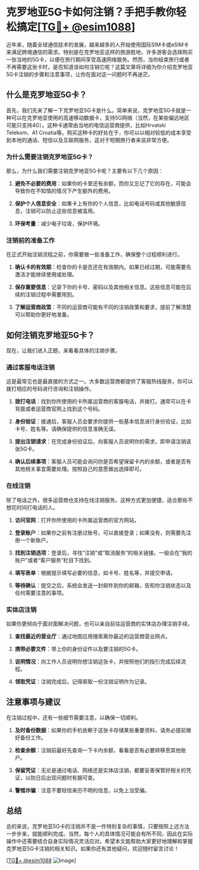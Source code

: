 # 克罗地亚5G卡如何注销？手把手教你轻松搞定[[TG💪+ @esim1088](https://t.me/s/esim1088)]

近年来，随着全球通信技术的发展，越来越多的人开始使用国际SIM卡或eSIM卡来满足跨境通信的需求。特别是在克罗地亚这样的旅游胜地，许多游客会选择购买一张当地的5G卡，以便在旅行期间享受高速网络服务。然而，当你结束旅行或者不再需要这张卡时，是否知道该如何注销它呢？这篇文章将详细为你介绍克罗地亚5G卡注销的步骤和注意事项，让你在面对这一问题时不再迷茫。

## 什么是克罗地亚5G卡？

首先，我们先来了解一下克罗地亚5G卡是什么。简单来说，克罗地亚5G卡就是一种可以在克罗地亚使用的高速移动数据卡，支持5G网络（当然，在某些偏远地区可能只支持4G）。这种卡通常由当地的电信运营商提供，比如Hrvatski Telekom、A1 Croatia等。购买这种卡的好处在于，你可以以相对较低的成本享受到本地的通话、短信以及互联网服务，这对于短期旅行者来说非常方便。

### 为什么需要注销克罗地亚5G卡？

那么，为什么我们需要注销克罗地亚5G卡呢？主要有以下几个原因：

1. **避免不必要的费用**：如果你的卡里还有余额，而你又忘记了它的存在，可能会导致你在不知情的情况下产生额外的费用。
   
2. **保护个人信息安全**：如果卡上有你的个人信息，比如电话号码或其他敏感信息，注销可以防止这些信息被滥用。

3. **环保考量**：减少电子垃圾，保护环境。

### 注销前的准备工作

在正式开始注销流程之前，你需要做一些准备工作，确保整个过程顺利进行。

1. **确认卡的有效期**：检查你的卡是否还在有效期内。如果已经过期，可能需要先激活才能继续使用或处理。

2. **保存重要信息**：记录下你的卡号、密码以及其他相关信息。这些信息可能在后续的注销过程中需要用到。

3. **了解运营商政策**：不同的运营商可能有不同的注销政策和要求，提前了解清楚可以帮助你更好地准备。

## 如何注销克罗地亚5G卡？

现在，让我们进入正题，来看看具体的注销步骤。

### 通过客服电话注销

这是最常见也是最直接的方式之一。大多数运营商都提供了客服热线服务，你可以拨打相应的号码进行咨询和注销操作。

1. **拨打电话**：找到你所使用的卡所属运营商的客服电话，并拨打。通常可以在卡背面或者运营商官网上找到这个号码。

2. **身份验证**：接通后，客服人员会要求你提供一些基本信息进行身份验证，比如卡号、姓名等。请确保提供的信息准确无误。

3. **提出注销请求**：在完成身份验证后，向客服人员说明你的需求，即申请注销该张5G卡。

4. **确认后续事项**：客服人员可能会询问你是否希望保留卡内的余额，或者是否有其他相关事宜需要处理。按照自己的意愿做出选择即可。

### 在线注销

除了电话之外，很多运营商也支持在线注销服务。这种方式更加便捷，适合那些不想花时间打电话的人。

1. **访问官网**：打开你所使用的卡所属运营商的官方网站。

2. **登录账户**：如果你之前有注册过账号，可以直接登录；如果没有，则需要先注册一个新账户。

3. **找到注销选项**：登录后，寻找“注销”或“取消服务”的相关链接。一般会在“我的账户”或者“客户服务”栏目下找到。

4. **填写表单**：根据提示填写必要的信息，如卡号、姓名等，并提交申请。

5. **等待确认**：提交之后，系统会发送一封邮件到你的邮箱，告知你注销状态以及任何需要注意的事项。

### 实体店注销

如果你更倾向于面对面解决问题，也可以亲自前往运营商的实体店办理注销手续。

1. **查找最近的营业厅**：通过地图应用搜索离你最近的运营商营业网点。

2. **携带必要文件**：带上你的身份证件以及要注销的5G卡。

3. **说明情况**：向工作人员说明你想注销这张卡，并按照他们的指引完成后续流程。

4. **领取凭证**：注销完成后，记得索取一份注销证明作为记录。

## 注意事项与建议

在注销过程中，还有一些细节需要注意，以确保一切顺利。

1. **及时备份数据**：如果你的手机依赖于这张卡存储某些重要资料，请务必提前做好备份工作。

2. **检查余额**：注销前最好先查询一下卡内余额，看看是否有必要转移至其他账户。

3. **保留凭证**：无论是通过电话、网络还是实体店注销，都要妥善保管好相关的凭证，以防日后出现问题时有据可查。

4. **警惕诈骗**：注意不要轻信来历不明的信息，以免上当受骗。

## 总结

总的来说，克罗地亚5G卡的注销并不是一件特别复杂的事情，只要按照上述方法一步步来，就能顺利完成。当然，每个人的具体情况可能会有所不同，因此在实际操作中还需要结合自身实际情况灵活应对。希望本文能帮助大家更好地理解和掌握克罗地亚5G卡注销的相关知识。如果你还有其他疑问，欢迎随时留言讨论！

[[TG💪+ @esim1088](https://t.me/s/esim1088) ![Image](https://i.postimg.cc/4NQfJmqS/Snipaste-2025-05-13-00-14-12.png)]